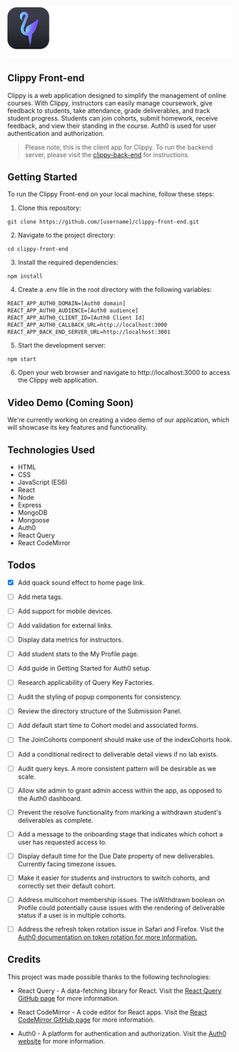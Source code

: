 <img src="src/assets/logos/logotypes/logotype-sq-b-dark.svg"/>

## Clippy Front-end

Clippy is a web application designed to simplify the management of online courses. With Clippy, instructors can easily manage coursework, give feedback to students, take attendance, grade deliverables, and track student progress. Students can join cohorts, submit homework, receive feedback, and view their standing in the course. Auth0 is used for user authentication and authorization.

> Please note, this is the client app for Clippy. To run the backend server, please visit the [clippy-back-end](https://github.com/whlong1/clippy-back-end) for instructions.

## Getting Started

To run the Clippy Front-end on your local machine, follow these steps:

1. Clone this repository:

```
git clone https://github.com/[username]/clippy-front-end.git
```

2. Navigate to the project directory:

```
cd clippy-front-end
```

3. Install the required dependencies:

```
npm install
```

4. Create a .env file in the root directory with the following variables:

```
REACT_APP_AUTH0_DOMAIN=[Auth0 domain]
REACT_APP_AUTH0_AUDIENCE=[Auth0 audience]
REACT_APP_AUTH0_CLIENT_ID=[Auth0 Client Id]
REACT_APP_AUTH0_CALLBACK_URL=http://localhost:3000
REACT_APP_BACK_END_SERVER_URL=http://localhost:3001
```

5. Start the development server:

```
npm start
```

6. Open your web browser and navigate to http://localhost:3000 to access the Clippy web application.


## Video Demo (Coming Soon)

We're currently working on creating a video demo of our application, which will showcase its key features and functionality.

## Technologies Used

- HTML
- CSS
- JavaScript (ES6)
- React
- Node
- Express
- MongoDB
- Mongoose
- Auth0
- React Query
- React CodeMirror

## Todos

- [x] Add quack sound effect to home page link.

- [ ] Add meta tags.

- [ ] Add support for mobile devices.

- [ ] Add validation for external links.

- [ ] Display data metrics for instructors.

- [ ] Add student stats to the My Profile page.

- [ ] Add guide in Getting Started for Auth0 setup.

- [ ] Research applicability of Query Key Factories.

- [ ] Audit the styling of popup components for consistency.

- [ ] Review the directory structure of the Submission Panel.

- [ ] Add default start time to Cohort model and associated forms.

- [ ] The JoinCohorts component should make use of the indexCohorts hook.

- [ ] Add a conditional redirect to deliverable detail views if no lab exists.

- [ ] Audit query keys. A more consistent pattern will be desirable as we scale.

- [ ] Allow site admin to grant admin access within the app, as opposed to the Auth0 dashboard.

- [ ] Prevent the resolve functionality from marking a withdrawn student's deliverables as complete.

- [ ] Add a message to the onboarding stage that indicates which cohort a user has requested access to.

- [ ] Display default time for the Due Date property of new deliverables. Currently facing timezone issues.

- [ ] Make it easier for students and instructors to switch cohorts, and correctly set their default cohort.

- [ ] Address multicohort membership issues. The isWithdrawn boolean on Profile could potentially cause issues with the rendering of deliverable status if a user is in multiple cohorts.

- [ ] Address the refresh token rotation issue in Safari and Firefox. Visit the [Auth0 documentation on token rotation for more information.](https://auth0.com/docs/secure/tokens/refresh-tokens/refresh-token-rotation)


## Credits
This project was made possible thanks to the following technologies:

- React Query - A data-fetching library for React. Visit the [React Query GitHub page](https://github.com/tannerlinsley/react-query) for more information.

- React CodeMirror - A code editor for React apps. Visit the [React CodeMirror GitHub page](https://uiwjs.github.io/react-codemirror) for more information.

- Auth0 - A platform for authentication and authorization. Visit the [Auth0 website](https://auth0.com/) for more information.




